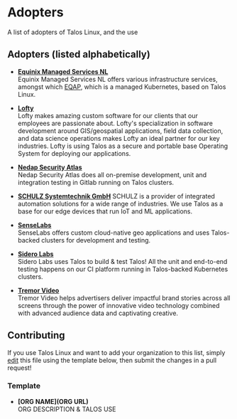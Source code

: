 # Adopters

A list of adopters of Talos Linux, and the use

## Adopters (listed alphabetically)
* **[Equinix Managed Services NL](https://www.equinix.nl/services/managed-services/netherlands)**  
  Equinix Managed Services NL offers various infrastructure services, amongst which [EQAP](https://www.equinix.nl/services/managed-services/netherlands/application-platform), which is a managed Kubernetes, based on Talos Linux.

* **[Lofty](https://hirelofty.com)**  
  Lofty makes amazing custom software for our clients that our employees are passionate about. Lofty's specialization in software development around GIS/geospatial applications, field data collection, and data science operations makes Lofty an ideal partner for our key industries. Lofty is using Talos as a secure and portable base Operating System for deploying our applications.

* **[Nedap Security Atlas](https://nedapsecurityatlas.com)**  
  Nedap Security Atlas does all on-premise development, unit and integration testing in Gitlab running on Talos clusters.

* **[SCHULZ Systemtechnik GmbH](https://schulz.st/en/page/schulz-systemtechnik)**
  SCHULZ is a provider of integrated automation solutions for a wide range of industries. We use Talos as a base for our edge devices that run IoT and ML   applications.

* **[SenseLabs](https://senselabs.de)**  
  SenseLabs offers custom cloud-native geo applications and uses Talos-backed clusters for development and testing.
  
* **[Sidero Labs](https://www.siderolabs.com)**  
  Sidero Labs uses Talos to build & test Talos! All the unit and end-to-end testing happens on our CI platform running in Talos-backed Kubernetes clusters.
  
* **[Tremor Video](https://www.tremorvideo.com)**  
  Tremor Video helps advertisers deliver impactful brand stories across all screens through the power of innovative video technology combined with advanced audience data and captivating creative.

## Contributing

If you use Talos Linux and want to add your organization to this list, simply [edit](https://github.com/siderolabs/talos/edit/main/ADOPTERS.md) this file using the template below, then submit the changes in a pull request!

### Template

* **[ORG NAME](ORG URL)**  
  ORG DESCRIPTION & TALOS USE
